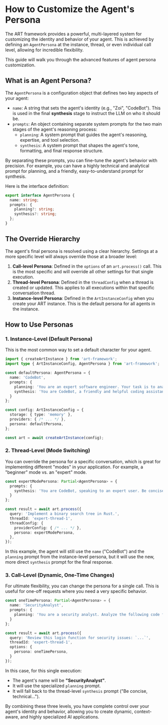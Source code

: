 # How to Customize the Agent's Persona

The ART framework provides a powerful, multi-layered system for customizing the identity and behavior of your agent. This is achieved by defining an `AgentPersona` at the instance, thread, or even individual call level, allowing for incredible flexibility.

This guide will walk you through the advanced features of agent persona customization.

## What is an Agent Persona?

The `AgentPersona` is a configuration object that defines two key aspects of your agent:

-   `name`: A string that sets the agent's identity (e.g., "Zoi", "CodeBot"). This is used in the final **synthesis** stage to instruct the LLM on who it should be.
-   `prompts`: An object containing separate system prompts for the two main stages of the agent's reasoning process:
    -   `planning`: A system prompt that guides the agent's reasoning, expertise, and tool selection.
    -   `synthesis`: A system prompt that shapes the agent's tone, formatting, and final response structure.

By separating these prompts, you can fine-tune the agent's behavior with precision. For example, you can have a highly technical and analytical prompt for planning, and a friendly, easy-to-understand prompt for synthesis.

Here is the interface definition:

```typescript
export interface AgentPersona {
  name: string;
  prompts: {
    planning?: string;
    synthesis?: string;
  };
}
```

## The Override Hierarchy

The agent's final persona is resolved using a clear hierarchy. Settings at a more specific level will always override those at a broader level:

1.  **Call-level Persona**: Defined in the `options` of an `art.process()` call. This is the most specific and will override all other settings for that single execution.
2.  **Thread-level Persona**: Defined in the `threadConfig` when a thread is created or updated. This applies to all executions within that specific conversation thread.
3.  **Instance-level Persona**: Defined in the `ArtInstanceConfig` when you create your ART instance. This is the default persona for all agents in the instance.

## How to Use Personas

### 1. Instance-Level (Default Persona)

This is the most common way to set a default character for your agent.

```typescript:main.ts
import { createArtInstance } from 'art-framework';
import type { ArtInstanceConfig, AgentPersona } from 'art-framework';

const defaultPersona: AgentPersona = {
  name: 'CodeBot',
  prompts: {
    planning: 'You are an expert software engineer. Your task is to analyze the user query and create a precise plan to solve it. Identify the best tools and functions for the job.',
    synthesis: 'You are CodeBot, a friendly and helpful coding assistant. Synthesize the results into a clear, well-formatted response with code examples.'
  }
};

const config: ArtInstanceConfig = {
  storage: { type: 'memory' },
  providers: { /* ... */ },
  persona: defaultPersona,
};

const art = await createArtInstance(config);
```

### 2. Thread-Level (Mode Switching)

You can override the persona for a specific conversation, which is great for implementing different "modes" in your application. For example, a "beginner" mode vs. an "expert" mode.

```typescript
const expertModePersona: Partial<AgentPersona> = {
  prompts: {
    synthesis: 'You are CodeBot, speaking to an expert user. Be concise, technical, and skip the introductory explanations.'
  }
};

const result = await art.process({
  query: 'Implement a binary search tree in Rust.',
  threadId: 'expert-thread-1',
  threadConfig: {
    providerConfig: { /* ... */ },
    persona: expertModePersona,
  },
});
```

In this example, the agent will still use the `name` ("CodeBot") and the `planning` prompt from the instance-level persona, but it will use the new, more direct `synthesis` prompt for the final response.

### 3. Call-Level (Dynamic, One-Time Changes)

For ultimate flexibility, you can change the persona for a single call. This is useful for one-off requests where you need a very specific behavior.

```typescript
const oneTimePersona: Partial<AgentPersona> = {
  name: 'SecurityAnalyst',
  prompts: {
    planning: 'You are a security analyst. Analyze the following code for potential vulnerabilities. Focus on injection attacks and improper error handling.',
  }
};

const result = await art.process({
  query: 'Review this login function for security issues: `...`',
  threadId: 'expert-thread-1',
  options: {
    persona: oneTimePersona,
  }
});
```

In this case, for this single execution:
-   The agent's name will be **"SecurityAnalyst"**.
-   It will use the specialized `planning` prompt.
-   It will fall back to the thread-level `synthesis` prompt ("Be concise, technical...").

By combining these three levels, you have complete control over your agent's identity and behavior, allowing you to create dynamic, context-aware, and highly specialized AI applications.
